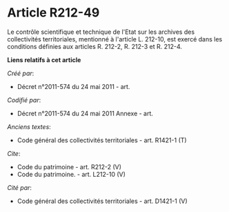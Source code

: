 # Article R212-49

Le contrôle scientifique et technique de l'Etat sur les archives des collectivités territoriales, mentionné à l'article L.
212-10, est exercé dans les conditions définies aux articles R. 212-2, R. 212-3 et R. 212-4.

**Liens relatifs à cet article**

_Créé par_:

  - Décret n°2011-574 du 24 mai 2011  - art.

_Codifié par_:

  - Décret n°2011-574 du 24 mai 2011 Annexe - art.

_Anciens textes_:

  - Code général des collectivités territoriales - art. R1421-1 (T)

_Cite_:

  - Code du patrimoine - art. R212-2 (V)
  - Code du patrimoine. - art. L212-10 (V)

_Cité par_:

  - Code général des collectivités territoriales - art. D1421-1 (V)
